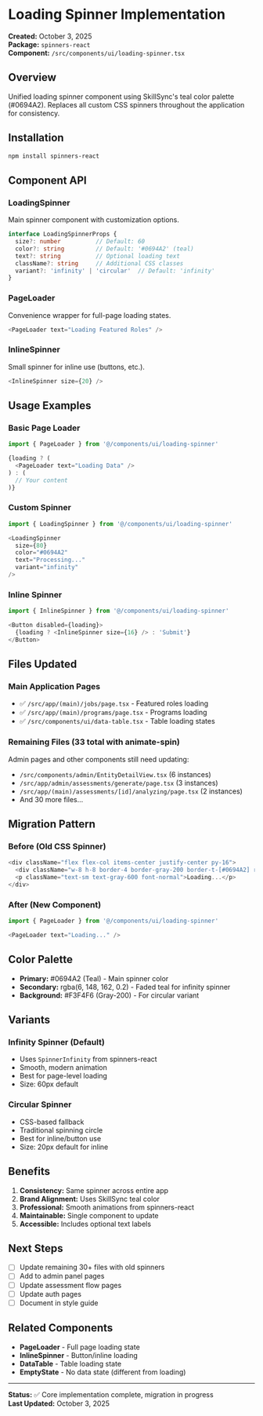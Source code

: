 # Loading Spinner Implementation

**Created:** October 3, 2025  
**Package:** `spinners-react`  
**Component:** `/src/components/ui/loading-spinner.tsx`

## Overview
Unified loading spinner component using SkillSync's teal color palette (#0694A2). Replaces all custom CSS spinners throughout the application for consistency.

## Installation
```bash
npm install spinners-react
```

## Component API

### LoadingSpinner
Main spinner component with customization options.

```typescript
interface LoadingSpinnerProps {
  size?: number          // Default: 60
  color?: string         // Default: '#0694A2' (teal)
  text?: string          // Optional loading text
  className?: string     // Additional CSS classes
  variant?: 'infinity' | 'circular'  // Default: 'infinity'
}
```

### PageLoader
Convenience wrapper for full-page loading states.

```typescript
<PageLoader text="Loading Featured Roles" />
```

### InlineSpinner
Small spinner for inline use (buttons, etc.).

```typescript
<InlineSpinner size={20} />
```

## Usage Examples

### Basic Page Loader
```typescript
import { PageLoader } from '@/components/ui/loading-spinner'

{loading ? (
  <PageLoader text="Loading Data" />
) : (
  // Your content
)}
```

### Custom Spinner
```typescript
import { LoadingSpinner } from '@/components/ui/loading-spinner'

<LoadingSpinner 
  size={80}
  color="#0694A2"
  text="Processing..."
  variant="infinity"
/>
```

### Inline Spinner
```typescript
import { InlineSpinner } from '@/components/ui/loading-spinner'

<Button disabled={loading}>
  {loading ? <InlineSpinner size={16} /> : 'Submit'}
</Button>
```

## Files Updated

### Main Application Pages
- ✅ `/src/app/(main)/jobs/page.tsx` - Featured roles loading
- ✅ `/src/app/(main)/programs/page.tsx` - Programs loading
- ✅ `/src/components/ui/data-table.tsx` - Table loading states

### Remaining Files (33 total with animate-spin)
Admin pages and other components still need updating:
- `/src/components/admin/EntityDetailView.tsx` (6 instances)
- `/src/app/admin/assessments/generate/page.tsx` (3 instances)
- `/src/app/(main)/assessments/[id]/analyzing/page.tsx` (2 instances)
- And 30 more files...

## Migration Pattern

### Before (Old CSS Spinner)
```typescript
<div className="flex flex-col items-center justify-center py-16">
  <div className="w-8 h-8 border-4 border-gray-200 border-t-[#0694A2] rounded-full animate-spin mb-4"></div>
  <p className="text-sm text-gray-600 font-normal">Loading...</p>
</div>
```

### After (New Component)
```typescript
import { PageLoader } from '@/components/ui/loading-spinner'

<PageLoader text="Loading..." />
```

## Color Palette
- **Primary:** #0694A2 (Teal) - Main spinner color
- **Secondary:** rgba(6, 148, 162, 0.2) - Faded teal for infinity spinner
- **Background:** #F3F4F6 (Gray-200) - For circular variant

## Variants

### Infinity Spinner (Default)
- Uses `SpinnerInfinity` from spinners-react
- Smooth, modern animation
- Best for page-level loading
- Size: 60px default

### Circular Spinner
- CSS-based fallback
- Traditional spinning circle
- Best for inline/button use
- Size: 20px default for inline

## Benefits
1. **Consistency:** Same spinner across entire app
2. **Brand Alignment:** Uses SkillSync teal color
3. **Professional:** Smooth animations from spinners-react
4. **Maintainable:** Single component to update
5. **Accessible:** Includes optional text labels

## Next Steps
- [ ] Update remaining 30+ files with old spinners
- [ ] Add to admin panel pages
- [ ] Update assessment flow pages
- [ ] Update auth pages
- [ ] Document in style guide

## Related Components
- **PageLoader** - Full page loading state
- **InlineSpinner** - Button/inline loading
- **DataTable** - Table loading state
- **EmptyState** - No data state (different from loading)

---

**Status:** ✅ Core implementation complete, migration in progress  
**Last Updated:** October 3, 2025
